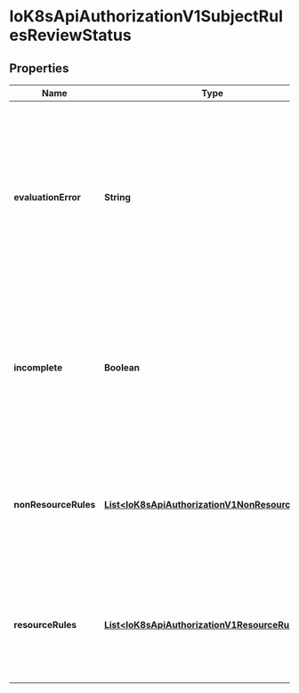
# IoK8sApiAuthorizationV1SubjectRulesReviewStatus

## Properties
Name | Type | Description | Notes
------------ | ------------- | ------------- | -------------
**evaluationError** | **String** | EvaluationError can appear in combination with Rules. It indicates an error occurred during rule evaluation, such as an authorizer that doesn&#39;t support rule evaluation, and that ResourceRules and/or NonResourceRules may be incomplete. |  [optional]
**incomplete** | **Boolean** | Incomplete is true when the rules returned by this call are incomplete. This is most commonly encountered when an authorizer, such as an external authorizer, doesn&#39;t support rules evaluation. | 
**nonResourceRules** | [**List&lt;IoK8sApiAuthorizationV1NonResourceRule&gt;**](IoK8sApiAuthorizationV1NonResourceRule.md) | NonResourceRules is the list of actions the subject is allowed to perform on non-resources. The list ordering isn&#39;t significant, may contain duplicates, and possibly be incomplete. | 
**resourceRules** | [**List&lt;IoK8sApiAuthorizationV1ResourceRule&gt;**](IoK8sApiAuthorizationV1ResourceRule.md) | ResourceRules is the list of actions the subject is allowed to perform on resources. The list ordering isn&#39;t significant, may contain duplicates, and possibly be incomplete. | 



